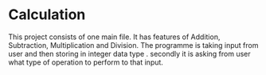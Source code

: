 # Calculation
This project consists of one main file.
It has features of Addition, Subtraction, Multiplication and Division.
The programme is taking input from user and then storing in integer data type .
secondly it is asking from user what type of operation to perform to that input.
